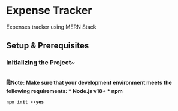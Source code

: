 # Expense Tracker
Expenses tracker using MERN Stack

## Setup & Prerequisites

### Initializing the Project~
<br>
<b>🗒️Note:  Make sure that your development environment meets the following requirements: * Node.js v18+ * npm <b>

<br>
  
```
npm init --yes
```
<br>
